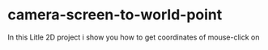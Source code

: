 # camera-screen-to-world-point
In this Litle 2D project i show you how to get coordinates of mouse-click on
